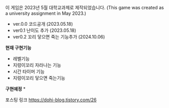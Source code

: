 이 게임은 2023년 5월 대학교과제로 제작되었습니다. (This game was created as a university assignment in May 2023.)

* ver.0.0 코드공개 (2023.05.18)
* ver0.1 난이도 추가 (2023.05.18)
* ver0.2 꼬리 닿으면 죽는 기능추가 (2024.10.06)

**현재 구현기능**
*  레벨기능
*  지렁이꼬리 자라나는 기능
*  시간 타이머 기능
*  지렁이꼬리 닿으면 죽는기능

**구현예정**
*


포스팅 링크 https://dohi-blog.tistory.com/26
